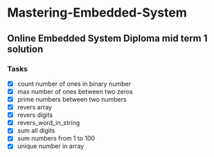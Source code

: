 # Mastering-Embedded-System

## Online Embedded System Diploma mid term 1 solution

### Tasks 
- [x] count number of ones in binary number
- [x] max number of ones between two zeros
- [x] prime numbers between two numbers
- [x] revers array
- [x] revers digits
- [x] revers_word_in_string
- [x] sum all digits
- [x] sum numbers from 1 to 100
- [x] unique number in array
